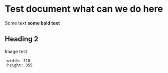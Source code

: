 # Test document what can we do here

Some text **some bold text**

## Heading 2

Image test

```{image} ./media/image1.png
:width: 318
:height: 355
```
